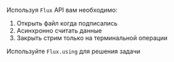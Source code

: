 Используя `Flux` API вам необходимо:

  1) Открыть файл когда подписались
  2) Асинхронно считать данные
  3) Закрыть стрим только на терминальной операции
  
<div class="hint">
    Используйте <code>Flux.using</code> для решения задачи
</div>
